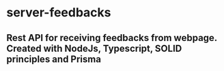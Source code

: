 # server-feedbacks
## Rest API for receiving feedbacks from webpage. Created with NodeJs, Typescript, SOLID principles and Prisma 
